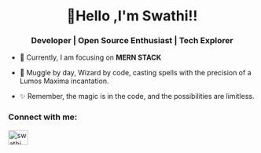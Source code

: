 <h1 align="center">👋Hello ,I'm Swathi!!</h1>
<h3 align="center">Developer | Open Source Enthusiast | Tech Explorer</h3>

- 🌱 Currently, I am focusing on **MERN STACK**


- 🔮 Muggle by day, Wizard by code, casting spells with the precision of a Lumos Maxima incantation.


- ✨ Remember, the magic is in the code, and the possibilities are limitless.

  
<h3 align="left">Connect with me:</h3>
<p align="left">
<a href="https://linkedin.com/in/swathi dharma sankaran" target="blank"><img align="center" src="https://raw.githubusercontent.com/rahuldkjain/github-profile-readme-generator/master/src/images/icons/Social/linked-in-alt.svg" alt="swathi dharma sankaran" height="30" width="40" /></a>
</p>
